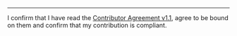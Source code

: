 

______________________________________
I confirm that I have read the [Contributor Agreement v1.1](https://github.com/tegonal/github-commons/blob/v1.2.0/.github/Contributor%20Agreement.txt), agree to be bound on them and confirm that my contribution is compliant.
